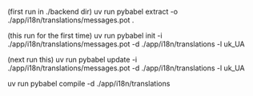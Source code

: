 (first run in ./backend dir)
uv run pybabel extract -o ./app/i18n/translations/messages.pot .

(this run for the first time)
uv run pybabel init -i ./app/i18n/translations/messages.pot -d ./app/i18n/translations -l uk_UA

(next run this)
uv run pybabel update -i ./app/i18n/translations/messages.pot -d ./app/i18n/translations -l uk_UA

uv run pybabel compile -d ./app/i18n/translations
